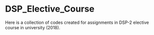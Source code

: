 # DSP_Elective_Course

Here is a collection of codes created for assignments in DSP-2 elective course in university (2018). 
